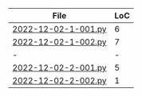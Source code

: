 |File             |LoC|
|-----------------|-|
|[2022-12-02-1-001.py](2022-12-02-1-001.py)|6|
|[2022-12-02-1-002.py](2022-12-02-1-002.py)|7|
|-|-|
|[2022-12-02-2-001.py](2022-12-02-2-001.py)|5|
|[2022-12-02-2-002.py](2022-12-02-2-002.py)|1|
